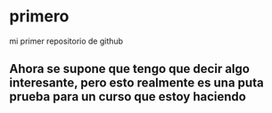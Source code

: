 # primero
mi primer repositorio de github
## Ahora se supone que tengo que decir algo interesante, pero esto realmente es una puta prueba para un curso que estoy haciendo
